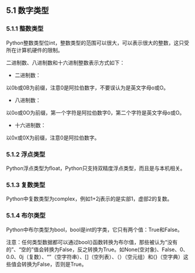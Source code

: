 ## 5.1 数字类型

### 5.1.1 整数类型

Python整数类型位int，整数类型的范围可以很大，可以表示很大的整数，这只受所在计算机硬件的限制。  
  
二进制数、八进制数和十六进制整数表示方式如下：  
  
* 二进制数：  
  
以0b或0B为前缀，注意0是阿拉伯数字，不要误认为是英文字母o或O。  

* 八进制数：  
  
以0o或0O为前缀，第一个字符是阿拉伯数字0，第二个字符是英文字母o或O。  

* 十六进制数：  
  
以0x或0X为前缀，注意0是阿拉伯数字。

### 5.1.2 浮点类型

Python浮点类型为float，Python只支持双精度浮点类型，而且是与本机相关。

### 5.1.3 复数类型

Python中复数类型为complex，例如1+2j表示的是实部1，虚部2的复数。

### 5.1.4 布尔类型

Python中布尔类型为bool，bool是int的字类，它只有两个值：True和False。  

注意：任何类型数据都可以通过bool()函数转换为布尔值，那些被认为“没有的”、“空的”值会转换为False，反之转换为True。如None(空对象)、False、0、0.0、0j（复数）、“”（空字符串）、[]（空列表）、（）（空元组）和{}（空字典）这些值会转换为False，否则是True。 